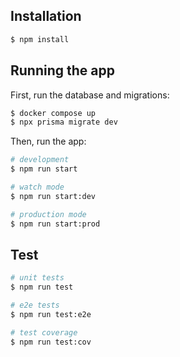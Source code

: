 ## Installation

```bash
$ npm install
```

## Running the app

First, run the database and migrations:
```bash
$ docker compose up
$ npx prisma migrate dev
```

Then, run the app:

```bash
# development
$ npm run start

# watch mode
$ npm run start:dev

# production mode
$ npm run start:prod
```

## Test

```bash
# unit tests
$ npm run test

# e2e tests
$ npm run test:e2e

# test coverage
$ npm run test:cov
```

